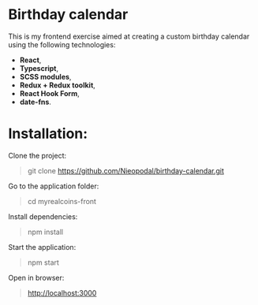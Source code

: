 # Birthday calendar

This is my frontend exercise aimed at creating a custom birthday calendar using the following technologies:

* **React**, 
* **Typescript**, 
* **SCSS modules**, 
* **Redux + Redux toolkit**, 
* **React Hook Form**, 
* **date-fns**.

# Installation: 

Clone the project:

> git clone https://github.com/Nieopodal/birthday-calendar.git

Go to the application folder:

> cd myrealcoins-front

Install dependencies:

> npm install

Start the application:

> npm start

Open in browser:

> [http://localhost:3000](http://localhost:3000)
